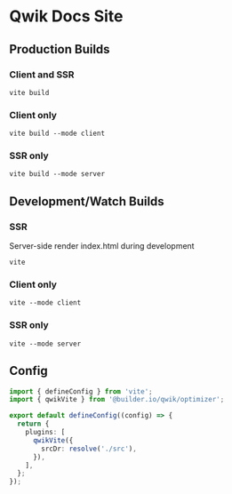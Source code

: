 # Qwik Docs Site

## Production Builds

### Client and SSR

```
vite build
```

### Client only

```
vite build --mode client
```

### SSR only

```
vite build --mode server
```

## Development/Watch Builds

### SSR

Server-side render index.html during development

```
vite
```

### Client only

```
vite --mode client
```

### SSR only

```
vite --mode server
```

## Config

```ts
import { defineConfig } from 'vite';
import { qwikVite } from '@builder.io/qwik/optimizer';

export default defineConfig((config) => {
  return {
    plugins: [
      qwikVite({
        srcDr: resolve('./src'),
      }),
    ],
  };
});
```
